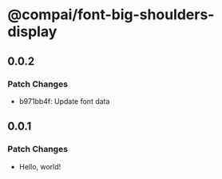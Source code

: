 # @compai/font-big-shoulders-display

## 0.0.2

### Patch Changes

- b971bb4f: Update font data

## 0.0.1

### Patch Changes

- Hello, world!
